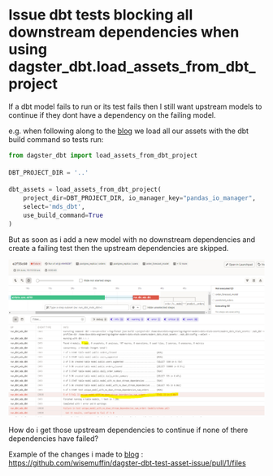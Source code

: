# Issue dbt tests blocking all downstream dependencies when using dagster_dbt.load_assets_from_dbt_project

If a dbt model fails to run or its test fails then I still want upstream models to continue if they dont have a dependency on the failing model.

e.g. when following along to the [blog](https://dagster.io/blog/software-defined-assets) we load all our assets with the dbt build command so tests run:

```python
from dagster_dbt import load_assets_from_dbt_project

DBT_PROJECT_DIR = '..'

dbt_assets = load_assets_from_dbt_project(
    project_dir=DBT_PROJECT_DIR, io_manager_key="pandas_io_manager",
    select='mds_dbt',
    use_build_command=True
)
```

But as soon as i add a new model with no downstream dependencies and create a failing test then the upstream dependencies are skipped.

![example of issue](./static/example-dbt-test-failing-dagster.PNG)

How do i get those upstream dependencies to continue if none of there dependencies have failed?

Example of the changes i made to [blog](https://dagster.io/blog/software-defined-assets) : https://github.com/wisemuffin/dagster-dbt-test-asset-issue/pull/1/files